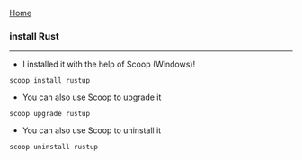 [Home](https://github.com/kinite-gp/learn_rust)

### install **Rust**

<hr>

- I installed it with the help of Scoop (Windows)!

```shell
scoop install rustup
```

- You can also use Scoop to upgrade it

```shell
scoop upgrade rustup
```

- You can also use Scoop to uninstall it

```shell
scoop uninstall rustup
```
